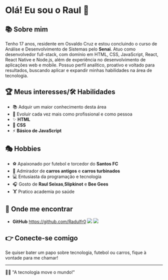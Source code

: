 # Olá! Eu sou o Raul 👋

## 📚 Sobre mim
Tenho 17 anos, residente em Osvaldo Cruz e estou concluindo o curso de Análise e Desenvolvimento de Sistemas pelo **Senai**. Atuo como desenvolvedor full-stack, com domínio em HTML, CSS, JavaScript, React, React Native e Node.js, além de experiência no desenvolvimento de aplicações web e mobile. Possuo perfil analítico, proativo e voltado para resultados, buscando aplicar e expandir minhas habilidades na área de tecnologia.

## 🏆 Meus interesses/🛠️ Habilidades
- 📚 Adquir um maior conhecimento desta área
- 🌱 Evoluir cada vez mais como profissional e como pessoa
- ✨ **HTML**
- 🌟 **CSS**
- ⚡ **Básico de JavaScript**
## 🎭 Hobbies
- ⚽ Apaixonado por futebol e torcedor do **Santos FC**
- 🚗 Admirador de **carros antigos** e **carros turbinados**
- 💻 Entusiasta da programação e tecnologia
- 🎧 Gosto de **Raul Seixas**,**Slipkinot** e **Bee Gees**
- 🏋️ Pratico academia po saúde

## 📱 Onde me encontrar
- **GitHub** https://github.com/Radulfr0
<a href="https://instagram.com/Raul.Batista.2" target="_blank"><img loading="lazy" src="https://img.shields.io/badge/-Instagram-%23E4405F?style=for-the-badge&logo=instagram&logoColor=white" target="_blank"></a>
<a href = "mailto:raul.alves.batista@gmail.com"><img loading="lazy" src="https://img.shields.io/badge/Gmail-D14836?style=for-the-badge&logo=gmail&logoColor=white" target="_blank"></a>

## 👉 Conecte-se comigo
Se quiser bater um papo sobre tecnologia, futebol ou carros, fique à vontade para me chamar! 

---
👨‍💻 "A tecnologia move o mundo!"
